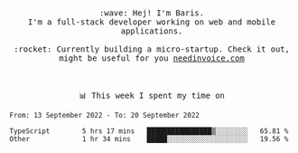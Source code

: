 <p align="center">
  <br><br>
  <samp>
    :wave: Hej! I'm Baris.
    <br>I'm a full-stack developer working on web and mobile applications.
       <br><br>:rocket: Currently building a micro-startup. Check it out, might be useful for you <a href="https://needinvoice.com/" target="_blank">needinvoice.com</a>

  </samp>
 <br><br><br>
</p>
<p align=center><samp>📊  This week I spent my time on</samp></p>


<!--START_SECTION:waka-->

```text
From: 13 September 2022 - To: 20 September 2022

TypeScript        5 hrs 17 mins   ████████████████▒░░░░░░░░   65.81 %
Other             1 hr 34 mins    █████░░░░░░░░░░░░░░░░░░░░   19.56 %
```

<!--END_SECTION:waka-->


